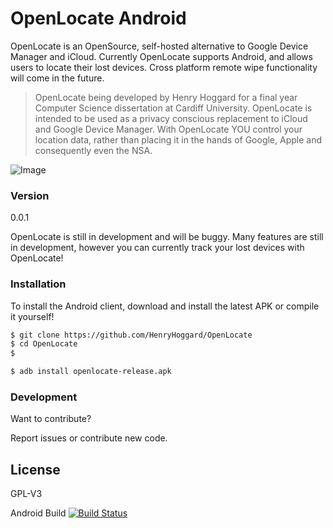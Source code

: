 # OpenLocate Android

OpenLocate is an OpenSource, self-hosted alternative to Google Device Manager and iCloud. Currently OpenLocate  supports Android, and allows users to locate their lost devices. Cross platform remote wipe functionality will come in the future.

> OpenLocate being developed by Henry Hoggard 
> for a final year Computer Science dissertation
> at Cardiff University.
> OpenLocate is intended to be used as a privacy conscious replacement 
> to iCloud and Google Device Manager. With OpenLocate YOU control your location data,
> rather than placing it in the hands of Google, Apple and consequently even the NSA.


![Image](https://i.imgur.com/IHeCAgL.png)

### Version
0.0.1

OpenLocate is still in development and will be buggy. Many features are still in development, however you can currently track your lost devices with OpenLocate!


### Installation

To install the Android client, download and install the latest APK or compile it yourself!


```sh
$ git clone https://github.com/HenryHoggard/OpenLocate
$ cd OpenLocate
$ 
```
```sh
$ adb install openlocate-release.apk
```


### Development

Want to contribute? 

Report issues or contribute new code.


License
----

GPL-V3

Android Build
[![Build Status](https://travis-ci.org/HenryHoggard/OpenLocate.svg?branch=master)](https://travis-ci.org/HenryHoggard/OpenLocate)

